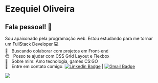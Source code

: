 # Ezequiel Oliveira

## Fala pessoal! 👋
Sou apaixonado pela programação web.
Estou estudando para me tornar um FullStack Developer :computer:
 <br/> :purple_heart: &nbsp; Buscando colaborar com projetos em Front-end
 <br/> :blush: &nbsp; Posso te ajudar com CSS Grid Layout e Flexbox
 <br/> 💬  &nbsp; Sobre mim: Amo tecnologia, games CS:GO
 <br/> :email: &nbsp; Entre em contato comigo: [![Linkedin Badge](https://img.shields.io/badge/-EzequielOliveira-blue?style=flat-square&logo=Linkedin&logoColor=white&link=https://www.linkedin.com/in/Ezequieum/)](https://www.linkedin.com/in/Ezequieum/) 
| 
[![Gmail Badge](https://img.shields.io/badge/-contato.ezequie15@gmail.com-c14438?style=flat-square&logo=Gmail&logoColor=white&link=mailto:contato.ezequie15@gmail.com)](mailto:contato.ezequie15@gmail.com)

<img width="auto" src="https://github.com/tgmarinho/tgmarinho/blob/master/banner.png">
